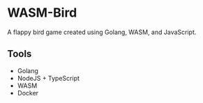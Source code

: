 # WASM-Bird
A flappy bird game created using Golang, WASM, and JavaScript.

## Tools
 - Golang
 - NodeJS + TypeScript
 - WASM
 - Docker
